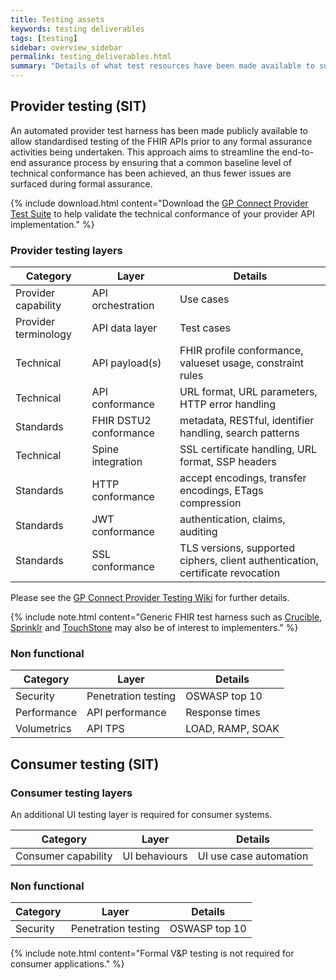 ```yaml
---
title: Testing assets
keywords: testing deliverables
tags: [testing]
sidebar: overview_sidebar
permalink: testing_deliverables.html
summary: "Details of what test resources have been made available to support the holistic <br/>testing of provider APIs and consumer applications."
---
```


## Provider testing (SIT) ##

An automated provider test harness has been made publicly available to allow standardised testing of the FHIR APIs prior to any formal assurance activities being undertaken. This approach aims to streamline the end-to-end assurance process by ensuring that a common baseline level of technical conformance has been achieved, an thus fewer issues are surfaced during formal assurance.

{% include download.html content="Download the [GP Connect Provider Test Suite](https://github.com/nhsconnect/gpconnect-provider-testing) to help validate the technical conformance of your provider API implementation." %}

### Provider testing layers ###

| Category | Layer  | Details  |
|----------|--------|----------|
| Provider capability      | API orchestration | Use cases |
| Provider terminology     | API data layer    | Test cases |
| Technical      | API payload(s)    | FHIR profile conformance, valueset usage, constraint rules   |
| Technical      | API conformance   | URL format, URL parameters, HTTP error handling |
| Standards      | FHIR DSTU2 conformance  | metadata, RESTful, identifier handling, search patterns |
| Technical      | Spine integration | SSL certificate handling, URL format, SSP headers |
| Standards      | HTTP conformance  | accept encodings, transfer encodings, ETags compression |
| Standards      | JWT conformance  | authentication, claims, auditing |
| Standards      | SSL conformance  | TLS versions, supported ciphers, client authentication, certificate revocation |

Please see the [GP Connect Provider Testing Wiki](https://github.com/nhsconnect/gpconnect-provider-testing/wiki) for further details.

{% include note.html content="Generic FHIR test harness such as [Crucible](https://www.projectcrucible.org/), [Sprinklr](https://github.com/furore-fhir/sprinkler) and [TouchStone](http://www.aegis.net/touchstone.html) may also be of interest to implementers." %}

### Non functional ###

| Category       | Layer               | Details          |
|----------------|---------------------|------------------|
| Security       | Penetration testing | OSWASP top 10    |
| Performance    | API performance     | Response times   |
| Volumetrics    | API TPS             | LOAD, RAMP, SOAK |

## Consumer testing (SIT) ##

### Consumer testing layers ###

An additional UI testing layer is required for consumer systems.

| Category            | Layer         | Details                |
|---------------------|---------------|------------------------|
| Consumer capability | UI behaviours | UI use case automation |

### Non functional ###

| Category       | Layer               | Details          |
|----------------|---------------------|------------------|
| Security       | Penetration testing | OSWASP top 10    | 

{% include note.html content="Formal V&P testing is not required for consumer applications." %}